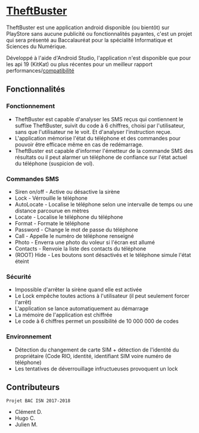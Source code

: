 # [TheftBuster](https://github.com/Julien-Mer/theftbuster)

TheftBuster est une application android disponible (ou bientôt) sur PlayStore sans aucune publicité ou fonctionnalités payantes, c'est un projet qui sera présenté au Baccalauréat pour la spécialité Informatique et Sciences du Numérique.

Développé à l'aide d'Android Studio, l'application n'est disponible que pour les api 19 (KitKat) ou plus récentes pour un meilleur rapport performances/[compatibilité](https://developer.android.com/about/dashboards/index.html)



## Fonctionnalités
### Fonctionnement
* TheftBuster est capable d'analyser les SMS reçus qui contiennent le suffixe TheftBuster, suivit du code à 6 chiffres, choisi par l'utilisateur, sans que l'utilisateur ne le voit. Et d'analyser l'instruction reçue. 
* L'application mémorise l'état du téléphone et des commandes pour pouvoir être efficace même en cas de redémarrage.
* TheftBuster est capable d'informer l'émetteur de la commande SMS des résultats ou il peut alarmer un téléphone de confiance sur l'état actuel du téléphone (suspicion de vol).

### Commandes SMS
* Siren on/off - Active ou désactive la sirène
* Lock - Vérrouille le téléphone
* AutoLocate - Localise le téléphone selon une intervalle de temps ou une distance parcourue en mètres
* Locate - Localise le téléphone du téléphone
* Format - Formate le téléphone
* Password - Change le mot de passe du téléphone
* Call - Appelle le numéro de téléphone renseigné
* Photo - Enverra une photo du voleur si l'écran est allumé
* Contacts - Renvoie la liste des contacts du téléphone
* (ROOT) Hide - Les boutons sont désactivés et le téléphone simule l'état éteint

### Sécurité
* Impossible d'arrêter la sirène quand elle est activée
* Le Lock empêche toutes actions à l'utilisateur (il peut seulement forcer l'arrêt)
* L'application se lance automatiquement au démarrage
* La mémoire de l'application est chiffrée
* Le code à 6 chiffres permet un possibilité de 10 000 000 de codes

### Environnement
* Détection du changement de carte SIM + détection de l'identité du propriétaire (Code RIO, identité, identifiant SIM voire numéro de téléphone)
* Les tentatives de déverrouillage infructueuses provoquent un lock



## Contributeurs
	Projet BAC ISN 2017-2018
 * Clément D.
 * Hugo C.
 * Julien M.

    
